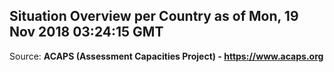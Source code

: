 ## Situation Overview per Country as of Mon, 19 Nov 2018 03:24:15 GMT

Source: **ACAPS (Assessment Capacities Project) - https://www.acaps.org**